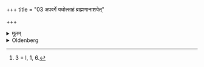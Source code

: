 +++
title = "03 अपवर्गे यथोत्साहं ब्राह्मणानाशयेत्"

+++

<details><summary>मूलम्</summary>

अपवर्गे यथोत्साहं ब्राह्मणानाशयेत् ३
</details>

<details><summary>Oldenberg</summary>

3 [^fn_967]. At the end (of the ceremonies) he should give to the Brāhmaṇas to eat according to his ability.

[^fn_967]: 3 = I, 1, 6.
</details>
